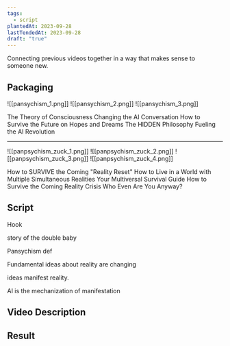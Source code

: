 ```yaml
---
tags:
  - script
plantedAt: 2023-09-28
lastTendedAt: 2023-09-28
draft: "true"
---
```

Connecting previous videos together in a way that makes sense to someone new.

## Packaging

![[pansychism_1.png]]
![[pansychism_2.png]]
![[pansychism_3.png]]

The Theory of Consciousness Changing the AI Conversation
How to Survive the Future on Hopes and Dreams
The HIDDEN Philosophy Fueling the AI Revolution

---

![[panpsychism_zuck_1.png]]
![[panpsychism_zuck_2.png]]
![[panpsychism_zuck_3.png]]
![[panpsychism_zuck_4.png]]

How to SURVIVE the Coming "Reality Reset"
How to Live in a World with Multiple Simultaneous Realities
Your Multiversal Survival Guide
How to Survive the Coming Reality Crisis
Who Even Are You Anyway?


## Script

Hook

story of the double baby

Pansychism def

Fundamental ideas about reality are changing



ideas manifest reality.

AI is the mechanization of manifestation





## Video Description
## Result